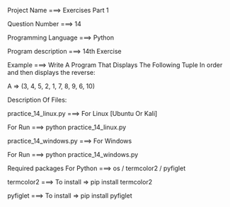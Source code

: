 Project Name ===> Exercises Part 1

Question Number ===> 14

Programming Language ===> Python

Program description ===> 14th Exercise

Example ===> Write A Program That Displays The Following Tuple In order and then displays the reverse:

A => (3, 4, 5, 2, 1, 7, 8, 9, 6, 10)

Description Of Files:

practice_14_linux.py ===> For Linux [Ubuntu Or Kali]

For Run ===> python practice_14_linux.py

practice_14_windows.py ===> For Windows

For Run ===> python practice_14_windows.py

Required packages For Python ===> os / termcolor2 / pyfiglet

termcolor2 ===> To install => pip install termcolor2

pyfiglet ===> To install => pip install pyfiglet
